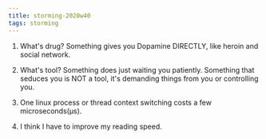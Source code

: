 ```yaml
---
title: storming-2020w40
tags: storming
---
```


1. What's drug? Something gives you Dopamine DIRECTLY, like heroin and social network.

2. What's tool? Something does just waiting you patiently. Something that seduces you is NOT a tool, it's demanding things from you or controlling you.

3. One linux process or thread context switching costs a few microseconds(μs).

4. I think I have to improve my reading speed.
